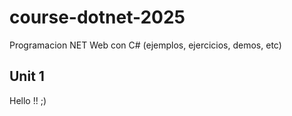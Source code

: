 # course-dotnet-2025
Programacion NET Web con C# (ejemplos, ejercicios, demos, etc)

## Unit 1
Hello !! ;)
